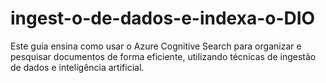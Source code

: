 # ingest-o-de-dados-e-indexa-o-DIO
Este guia ensina como usar o Azure Cognitive Search para organizar e pesquisar documentos de forma eficiente, utilizando técnicas de ingestão de dados e inteligência artificial.
